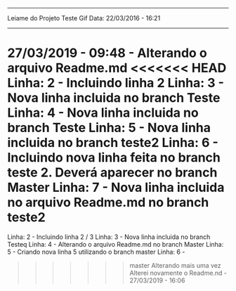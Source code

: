 ************************************
Leiame do Projeto Teste Gif
Data: 22/03/2016 - 16:21
************************************


27/03/2019 - 09:48 - Alterando o arquivo Readme.md
<<<<<<< HEAD
Linha: 2 - Incluindo linha 2
Linha: 3 - Nova linha incluida no branch Teste
Linha: 4 - Nova linha incluida no branch Teste
Linha: 5 - Nova linha incluida no branch teste2
Linha: 6 - Incluindo nova linha feita no branch teste 2. Deverá aparecer no branch Master
Linha: 7 - Nova linha incluida no arquivo Readme.md no branch teste2
=======
Linha: 2 - Incluindo linha 2 / 3
Linha: 3 - Nova linha incluida no branch Testeq
Linha: 4 - Alterando o arquivo Readme.md no branch Master
Linha: 5 - Criando nova linha 5 utilizando o branch master
Linha: 6 -
>>>>>>> master
Alterando mais uma vez
Alterei novamente o Readme.nd - 27/03/2019 - 16:06